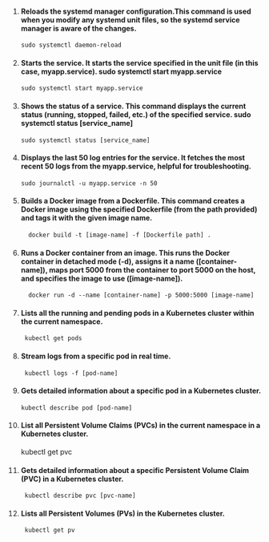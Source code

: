 
1) #### Reloads the systemd manager configuration.This command is used when you modify any systemd unit files, so the systemd service manager is aware of the changes.
       sudo systemctl daemon-reload
  
2) #### Starts the service. It starts the service specified in the unit file (in this case, myapp.service). sudo systemctl start myapp.service
       sudo systemctl start myapp.service

3) #### Shows the status of a service. This command displays the current status (running, stopped, failed, etc.) of the specified service. sudo systemctl status [service_name]
       sudo systemctl status [service_name]

4) #### Displays the last 50 log entries for the service. It fetches the most recent 50 logs from the myapp.service, helpful for troubleshooting. 
       sudo journalctl -u myapp.service -n 50

5) #### Builds a Docker image from a Dockerfile. This command creates a Docker image using the specified Dockerfile (from the path provided) and tags it with the given image name. 
         docker build -t [image-name] -f [Dockerfile path] .

6) ####  Runs a Docker container from an image. This runs the Docker container in detached mode (-d), assigns it a name ([container-name]), maps port 5000 from the container to port 5000 on the host, and specifies the image to use ([image-name]). 
         docker run -d --name [container-name] -p 5000:5000 [image-name]

7) #### Lists all the running and pending pods in a Kubernetes cluster within the current namespace.
        kubectl get pods

8) #### Stream logs from a specific pod in real time.
        kubectl logs -f [pod-name]

9) #### Gets detailed information about a specific pod in a Kubernetes cluster.
       kubectl describe pod [pod-name]
    
10) #### List all Persistent Volume Claims (PVCs) in the current namespace in a Kubernetes cluster.
       kubectl get pvc
    
12) #### Gets detailed information about a specific Persistent Volume Claim (PVC) in a Kubernetes cluster. 
         kubectl describe pvc [pvc-name]

13) #### Lists all Persistent Volumes (PVs) in the Kubernetes cluster.
         kubectl get pv

    
